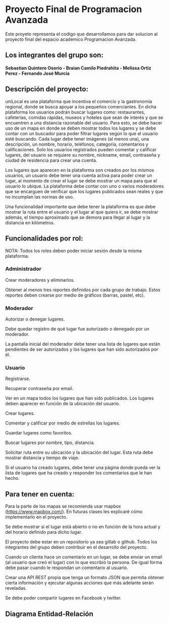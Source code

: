 # Proyecto Final de Programacion Avanzada
Este proyeto representa el codigo que desarrollamos para dar solucion al proyecto final del espacio academico Programacion Avanzada.

## Los integrantes del grupo son:

#### Sebastian Quintero Osorio - Braian Camilo Piedrahita - Melissa Ortiz Perez - Fernando José Murcia

## Descripción del proyecto:

uniLocal es una plataforma que incentiva el comercio y la gastronomía regional, donde se busca apoyar a los pequeños comerciantes. En dicha plataforma los usuarios podrán buscar lugares como: restaurantes, cafeterías, comidas rápidas, museos y hoteles que sean de interés y que se encuentren a una distancia razonable del usuario. Para esto, se debe hacer uso de un mapa en donde se deben mostrar todos los lugares y se debe contar con un buscador para poder filtrar lugares según lo que el usuario esté buscando. Cada lugar debe tener imágenes (al menos una), una descripción, un nombre, horario, teléfonos, categoría, comentarios y calificaciones. Solo los usuarios registrados pueden comentar y calificar lugares, del usuario se requiere su nombre, nickname, email, contraseña y ciudad de residencia para crear una cuenta.

Los lugares que aparecen en la plataforma son creados por los mismos usuarios, un usuario debe tener una cuenta activa para poder crear un lugar, al momento de crear el lugar se debe mostrar un mapa para que el usuario lo ubique. La plataforma debe contar con uno o varios moderadores que se encarguen de verificar que los lugares publicados sean reales y que no incumplan las normas de uso.

Una funcionalidad importante que debe tener la plataforma es que debe mostrar la ruta entre el usuario y el lugar al que quiera ir, se debe mostrar además, el tiempo aproximado que se demora para llegar al lugar y la distancia en kilómetros.

## Funcionalidades por rol:

NOTA: Todos los roles deben poder iniciar sesión desde la misma plataforma.

### Administrador

Crear moderadores y eliminarlos.

Obtener al menos tres reportes definidos por cada grupo de trabajo. Estos reportes deben crearse por medio de gráficos (barras, pastel, etc).

### Moderador

Autorizar o denegar lugares.

Debe quedar registro de qué lugar fue autorizado o denegado por un moderador.

La pantalla inicial del moderador debe tener una lista de lugares que están pendientes de ser autorizados y los lugares que han sido autorizados por él.

### Usuario

Registrarse.

Recuperar contraseña por email.

Ver en un mapa todos los lugares que han sido publicados. Los lugares deben aparecer en función de la ubicación del usuario.

Crear lugares.

Comentar y calificar por medio de estrellas los lugares.

Guardar lugares como favoritos.

Buscar lugares por nombre, tipo, distancia.

Solicitar ruta entre su ubicación y la ubicación del lugar. Esta ruta debe mostrar distancia y tiempo de viaje.

Si el usuario ha creado lugares, debe tener una página donde pueda ver la lista de lugares que ha creado y responder los comentarios que le han hecho.

## Para tener en cuenta: 

Para la parte de los mapas se recomienda usar mapbox (https://www.mapbox.com/). En futuras clases les explicaré cómo implementarlo en el proyecto.

Se debe mostrar si el lugar está abierto o no en función de la hora actual y del horario definido para dicho lugar.

El proyecto debe estar en un repositorio ya sea gitlab o github. Todos los integrantes del grupo deben contribuir en el desarrollo del proyecto. 

Cuando un cliente hace un comentario en un lugar, se debe enviar un email (al usuario que creó el lugar) con lo que escribió la persona. De igual forma debe pasar cuando le respondan un comentario al usuario.

Crear una API REST propia que tenga un formato JSON que permita obtener cierta información y ejecutar algunas acciones que más adelante serán reveladas. 

Se debe poder compartir lugares en Facebook y twitter.


## Diagrama Entidad-Relación
